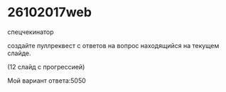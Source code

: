 # 26102017web
спецчекинатор

создайте пуллреквест с ответов на вопрос
находящийся на текущем слайде.

(12 слайд с прогрессией)

Мой вариант ответа:5050
